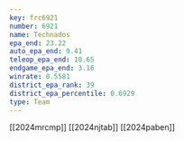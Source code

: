 ```yaml
---
key: frc6921
number: 6921
name: Technados
epa_end: 23.22
auto_epa_end: 9.41
teleop_epa_end: 10.65
endgame_epa_end: 3.16
winrate: 0.5581
district_epa_rank: 39
district_epa_percentile: 0.6929
type: Team
---
```

[[2024mrcmp]]
[[2024njtab]]
[[2024paben]]
